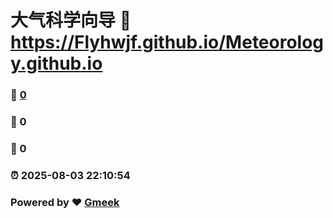 # 大气科学向导 :link: https://Flyhwjf.github.io/Meteorology.github.io 
### :page_facing_up: [0](https://Flyhwjf.github.io/Meteorology.github.io/tag.html) 
### :speech_balloon: 0 
### :hibiscus: 0 
### :alarm_clock: 2025-08-03 22:10:54 
### Powered by :heart: [Gmeek](https://github.com/Meekdai/Gmeek)
